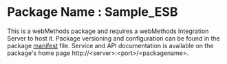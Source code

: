 # Package Name : Sample_ESB
This is a webMethods package and requires a webMethods Integration Server to host it. Package versioning and configuration can be found in the package [manifest](./Sample_ESB/manifest.v3) file. Service and API documentation is available on the package's home page http://&lt;server&gt;:&lt;port&gt;/&lt;packagename>.